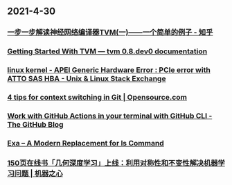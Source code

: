 
## 2021-4-30

### [一步一步解读神经网络编译器TVM(一)——一个简单的例子 - 知乎](https://zhuanlan.zhihu.com/p/60981270)

### [Getting Started With TVM — tvm 0.8.dev0 documentation](https://tvm.apache.org/docs/tutorials/index.html)

### [linux kernel - APEI Generic Hardware Error : PCIe error with ATTO SAS HBA - Unix & Linux Stack Exchange](https://unix.stackexchange.com/questions/211015/apei-generic-hardware-error-pcie-error-with-atto-sas-hba)

### [4 tips for context switching in Git | Opensource.com](https://opensource.com/article/21/4/context-switching-git)

### [Work with GitHub Actions in your terminal with GitHub CLI - The GitHub Blog](https://github.blog/2021-04-15-work-with-github-actions-in-your-terminal-with-github-cli/)

### [Exa – A Modern Replacement for ls Command](https://www.linuxshelltips.com/exa-ls-command-alternative/)

### [150页在线书「几何深度学习」上线：利用对称性和不变性解决机器学习问题 | 机器之心](https://www.jiqizhixin.com/articles/2021-04-30-9)